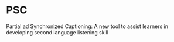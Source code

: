 # PSC
Partial ad Synchronized Captioning: A new tool to assist learners in developing second language listening skill
